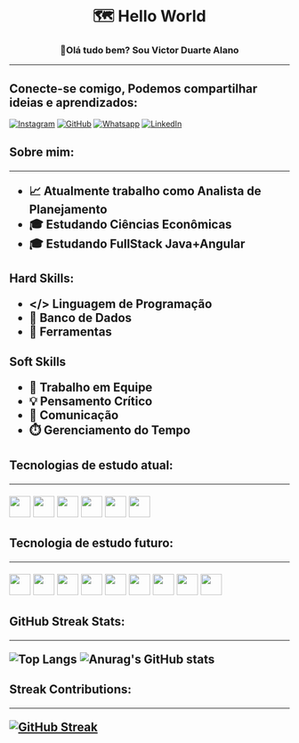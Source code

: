<h1 align="center">🗺️ Hello World </h1>
<h3 align="center">👋Olá tudo bem? Sou Victor Duarte Alano</h3>

------

## Conecte-se comigo, Podemos compartilhar ideias e aprendizados:

[![Instagram](https://img.shields.io/badge/Instagram-000?style=for-the-badge&logo=instagram)](https://www.instagram.com/vittu.a/)   [![GitHub](https://img.shields.io/badge/GitHub-000?style=for-the-badge&logo=github)](https://github.com/vittudev) [![Whatsapp](https://img.shields.io/badge/Whatsapp-000?style=for-the-badge&logo=Whatsapp)](https://api.whatsapp.com/qr/FZ6SV2IJIEYII1?autoload=1&app_absent=0) [![LinkedIn](https://img.shields.io/badge/LinkedIn-000?style=for-the-badge&logo=linkedin&logoColor=0E76A8)](https://www.linkedin.com/in/victor-alano-18297728b/)

<h2 align="left"> Sobre mim:

----------

- 📈 Atualmente trabalho como Analista de Planejamento 
- 🎓 Estudando Ciências Econômicas
- 🎓 Estudando FullStack Java+Angular

<h2 align="left"> Hard Skills:


- </> Linguagem de Programação
- 🧠 Banco de Dados
- 🔎 Ferramentas

<h2 align="left"> Soft Skills

- 💼 Trabalho em Equipe
- 💡 Pensamento Crítico
- 💬 Comunicação
- ⏱️ Gerenciamento do Tempo

<h2 align="left"> Tecnologias de estudo atual:

-----------

<img src="https://cdn.jsdelivr.net/gh/devicons/devicon/icons/javascript/javascript-plain.svg" width="38" height="38"/>
<img src="https://cdn.jsdelivr.net/gh/devicons/devicon/icons/python/python-original.svg" width="38" height="38"/>
<img src="https://cdn.jsdelivr.net/gh/devicons/devicon/icons/angularjs/angularjs-plain.svg" width="38" height="38"/>
<img src="https://cdn.jsdelivr.net/gh/devicons/devicon/icons/css3/css3-plain-wordmark.svg" width="38" height="38"/>
<img src="https://cdn.jsdelivr.net/gh/devicons/devicon/icons/gitlab/gitlab-original-wordmark.svg" width="38" height="38"/>
<img src="https://cdn.jsdelivr.net/gh/devicons/devicon/icons/html5/html5-plain-wordmark.svg" width="38" height="38"/>                    

<h2 align="left"> Tecnologia de estudo futuro:

-------

<img src="https://cdn.jsdelivr.net/gh/devicons/devicon/icons/typescript/typescript-plain.svg" width="38" height="38"/>
<img src="https://cdn.jsdelivr.net/gh/devicons/devicon/icons/php/php-plain.svg" width="38" height="38"/>
<img src="https://cdn.jsdelivr.net/gh/devicons/devicon/icons/swift/swift-original.svg" width="38" height="38"/>
<img src="https://cdn.jsdelivr.net/gh/devicons/devicon/icons/react/react-original-wordmark.svg" width="38" height="38"/>
<img src="https://cdn.jsdelivr.net/gh/devicons/devicon/icons/android/android-original-wordmark.svg" width="38" height="38"/>
<img src="https://cdn.jsdelivr.net/gh/devicons/devicon/icons/ruby/ruby-plain-wordmark.svg" width="38" height="38"/>
<img src="https://cdn.jsdelivr.net/gh/devicons/devicon/icons/docker/docker-plain-wordmark.svg" width="38" height="38"/>
<img src="https://cdn.jsdelivr.net/gh/devicons/devicon/icons/java/java-original-wordmark.svg" width="38" height="38"/>
<img src="https://cdn.jsdelivr.net/gh/devicons/devicon/icons/postgresql/postgresql-plain-wordmark.svg" width="38" height="38"/>
          
          
    

<h2 align="left"> GitHub Streak Stats:

-------

![Top Langs](https://github-readme-stats.vercel.app/api/top-langs/?username=vittudev&hide_progress=compact&theme=tokyonight)
![Anurag's GitHub stats](https://github-readme-stats.vercel.app/api?username=vittudev&show_icons=true&theme=tokyonight)  

<h2 align="left"> Streak Contributions:

------

[![GitHub Streak](https://streak-stats.demolab.com/?user=vittudev&theme=tokyonight)](https://git.io/streak-stats)

